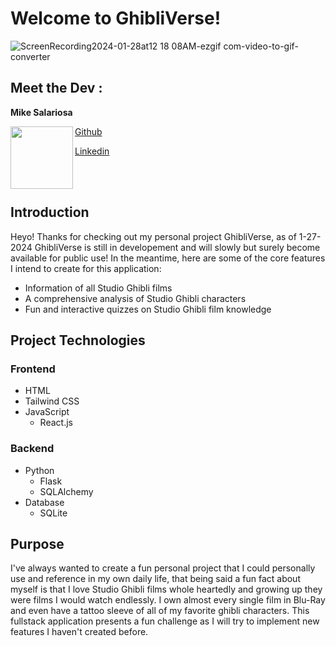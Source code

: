# Welcome to GhibliVerse!

![ScreenRecording2024-01-28at12 18 08AM-ezgif com-video-to-gif-converter](https://github.com/mike-650/GhibliVerse/assets/113942124/66e4e87a-ac48-4c8f-89c6-dd9b6304e06f)

## Meet the Dev :

**Mike Salariosa**

<a href="url"><img src="https://user-images.githubusercontent.com/43020644/232277141-81ffcafc-f5e5-4ea8-a545-15f674cd78b6.png" align="left" height="100" width="100" ></a>

[Github](https://github.com/mike-650)

[Linkedin](https://www.linkedin.com/in/michael-s-688653118/)

<br>
<br>


## Introduction
Heyo! Thanks for checking out my personal project GhibliVerse, as of 1-27-2024 GhibliVerse is still in developement and will slowly but surely become available for public use! In the meantime, here are some of the core features I intend to create for this application:
* Information of all Studio Ghibli films
* A comprehensive analysis of Studio Ghibli characters
* Fun and interactive quizzes on Studio Ghibli film knowledge

## Project Technologies
### Frontend
- HTML
- Tailwind CSS
- JavaScript
  - React.js

### Backend
- Python
  - Flask
  - SQLAlchemy
- Database
  - SQLite

## Purpose
I've always wanted to create a fun personal project that I could personally use and reference in my own daily life, that being said a fun fact about myself is that I love Studio Ghibli films whole heartedly and growing up they were films I would watch endlessly. I own almost every single film in Blu-Ray and even have a tattoo sleeve of all of my favorite ghibli characters. This fullstack application presents a fun challenge as I will try to implement new features I haven't created before.

